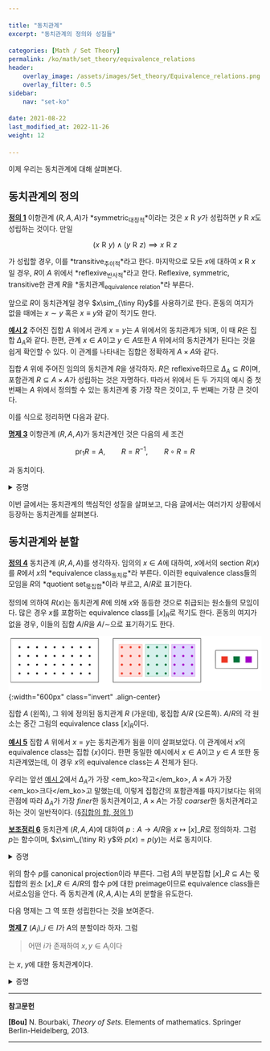 ```yaml
---

title: "동치관계"
excerpt: "동치관계의 정의와 성질들"

categories: [Math / Set Theory]
permalink: /ko/math/set_theory/equivalence_relations
header:
    overlay_image: /assets/images/Set_theory/Equivalence_relations.png
    overlay_filter: 0.5
sidebar: 
    nav: "set-ko"

date: 2021-08-22
last_modified_at: 2022-11-26
weight: 12

---
```


이제 우리는 동치관계에 대해 살펴본다. 

## 동치관계의 정의

<div class="definition" markdown="1">

<ins id="df1">**정의 1**</ins> 이항관계 $(R,A,A)$가 *symmetric<sub>대칭적</sub>*이라는 것은 $x\mathrel{R}y$가 성립하면 $y\mathrel{R}x$도 성립하는 것이다. 만일 

$$(x\mathrel{R}y)\wedge(y\mathrel{R}z)\implies  x\mathrel{R}z$$

가 성립할 경우, 이를 *transitive<sub>추이적</sub>*라고 한다. 마지막으로 모든 $x$에 대하여 $x\mathrel{R}x$일 경우, $R$이 $A$ 위에서 *reflexive<sub>반사적</sub>*라고 한다. Reflexive, symmetric, transitive한 관계 $R$을 *동치관계<sub>equivalence relation</sub>*라 부른다. 
</div>

앞으로 $R$이 동치관계일 경우 $x\sim_{\tiny R}y$를 사용하기로 한다. 혼동의 여지가 없을 때에는 $x\sim y$ 혹은 $x\equiv y$와 같이 적기도 한다.

<div class="example" markdown="1">

<ins id="ex2">**예시 2**</ins> 주어진 집합 $A$ 위에서 관계 <phrase>$x=y$</phrase>는 $A$ 위에서의 동치관계가 되며, 이 때 $R$은 집합 $\Delta_A$와 같다. 한편, 관계 <phrase>$x\in A$이고 $y\in A$</phrase>또한 $A$ 위에서의 동치관계가 된다는 것을 쉽게 확인할 수 있다. 이 관계를 나타내는 집합은 정확하게 $A\times A$와 같다.

집합 $A$ 위에 주어진 임의의 동치관계 $R$을 생각하자. $R$은 reflexive하므로 $\Delta_A\subseteq R$이며, 포함관계 $R\subseteq A\times A$가 성립하는 것은 자명하다. 따라서 위에서 든 두 가지의 예시 중 첫 번째는 $A$ 위에서 정의할 수 있는 동치관계 중 가장 작은 것이고, 두 번째는 가장 큰 것이다.

</div>

이를 식으로 정리하면 다음과 같다.

<div class="proposition" markdown="1">

<ins id="pp3">**명제 3**</ins> 이항관계 $(R,A,A)$가 동치관계인 것은 다음의 세 조건

$$\operatorname{pr}_1R=A,\qquad R=R^{-1},\qquad R\circ R=R$$

과 동치이다.

</div>
<details class="proof" markdown="1">
<summary>증명</summary>

우선 $R$이 동치관계라 가정하자.  
- 모든 $x\in A$에 대하여 $(x,x)\in R$이므로 $\operatorname{pr}\_1R=A$가 성립한다.  
- 또, $R$은 symmetric이므로 $x\sim_\tiny{R} y\iff y\sim_\tiny{R}x$가 성립하고 따라서
    
    $$(x,y)\in R\iff (y,x)\in R\iff (x,y)\in R^{-1}\tag{1}$$

    로부터 $R=R^{-1}$이 성립한다. 
- 마지막으로 $R\circ R=R$임을 보여야 한다. 우선 임의의 $(x,y)\in R$이 주어졌다 하자. $R$이 reflexive하므로 $(x,x)\in R$이고, 따라서 $(x,x)\in R$, $(x,y)\in R$로부터 $(x,y)\in R\circ R$이 성립한다는 것을 안다. 거꾸로 임의의 $(x,y)\in R\circ R$가 주어졌다 하자. 그럼 어떠한 $z\in A$가 존재하여 $(x,z)\in R$이고 $(z,y)\in R$이다. 이제 $R$의 transitivity에 의하여 $(x,y)\in R$이 성립한다. 

이제 주어진 세 조건을 만족하는 이항관계 $R$이 주어졌다 하자.

- $R=R^{-1}$이 성립하는 것으로부터, 식 (1)의 논리를 거꾸로 하여 $R$이 symmetric임을 안다.
- $x\mathrel{R}y$와 $y\mathrel{R}z$가 성립한다 가정하자. 그럼 $(x,z)\in R\circ R=R$이므로 $R$이 transitive임을 안다.
- 마지막으로 $\operatorname{pr}_1R=A$인 것으로부터 적당한 $y\in A$가 존재하여 $(x,y)\in R$임을 안다. 이제 $R$은 symmetric이므로 $y\mathrel{R}x$ 또한 성립하고, transitivity로부터 $(x\mathrel{R}y)\wedge(y\mathrel{R}x)\implies x\mathrel{R}x$가 성립한다. 즉 $R$은 reflexive하다.

</details>

이번 글에서는 동치관계의 핵심적인 성질을 살펴보고, 다음 글에서는 여러가지 상황에서 등장하는 동치관계를 살펴본다.

## 동치관계와 분할

<div class="definition" markdown="1">

<ins id="df4">**정의 4**</ins> 동치관계 $(R,A,A)$를 생각하자. 임의의 $x\in A$에 대하여, $x$에서의 section $R(x)$를 $R$에서 $x$의 *equivalence class<sub>동치류</sub>*라 부른다. 이러한 equivalence class들의 모임을 $R$의 *quotient set<sub>몫집합</sub>*이라 부르고, $A/R$로 표기한다.

</div>

정의에 의하여 $R(x)$는 동치관계 $R$에 의해 $x$와 동등한 것으로 취급되는 원소들의 모임이다. 많은 경우 $x$를 포함하는 equivalence class를 $[x]_R$로 적기도 한다. 혼동의 여지가 없을 경우, 이들의 집합 $A/R$을 $A/\mathord{\sim}$으로 표기하기도 한다.

![Quotient_set](/assets/images/Set_theory/Equivalence_relations-1.png){:width="600px" class="invert" .align-center}

<cap>집합 $A$ (왼쪽), 그 위에 정의된 동치관계 $R$ (가운데), 몫집합 $A/R$ (오른쪽). $A/R$의 각 원소는 중간 그림의 equivalence class $[x]_R$이다.</cap>

<div class="example" markdown="1">

<ins id="ex5">**예시 5**</ins> 집합 $A$ 위에서 <phrase>$x=y$</phrase>는 동치관계가 됨을 이미 살펴보았다. 이 관계에서 $x$의 equivalence class는 집합 $\{x\}$이다. 한편 동일한 예시에서 <phrase>$x\in A$이고 $y\in A$</phrase> 또한 동치관계였는데, 이 경우 $x$의 equivalence class는 $A$ 전체가 된다. 

우리는 앞선 [예시 2](#ex2)에서 $\Delta_A$가 가장 <em_ko>작고</em_ko>, $A\times A$가 가장 <em_ko>크다</em_ko>고 말했는데, 이렇게 집합간의 포함관계를 따지기보다는 위의 관점에 따라 $\Delta_A$가 가장 *finer*한 동치관계이고, $A\times A$는 가장 *coarser*한 동치관계라고 하는 것이 일반적이다. ([§집합의 합, 정의 1](/ko/math/set_theory/sum_of_sets#df1))

</div>

<div class="proposition" markdown="1">

<ins id="lem6">**보조정리 6**</ins> 동치관계 $(R,A,A)$에 대하여 $p:A\rightarrow A/R$을 $x\mapsto [x]\_R$로 정의하자. 그럼 $p$는 함수이며, $x\sim\_{\tiny R} y$와 $p(x)=p(y)$는 서로 동치이다.

</div>
<details class="proof" markdown="1">
<summary>증명</summary>

우선 위의 식으로 정의된 $p$가 실제로 함수가 된다는 것은 어렵지 않게 보일 수 있다. 여기에서는 동치관계만 보인다.

우선 $x\sim\_{\tiny R} y$이라 가정하자. 그럼 $y\in [x]\_R=R(x)$로부터 $\\{y\\}\subseteq R(x)$이고, 따라서 [§이항관계들 사이의 연산, 명제 6](/ko/math/set_theory/operation_of_binary_relations#pp6)과 [명제 3](#pp3)에 의하여

$$R(y)\subseteq R(R(x))=(R\circ R)(x)=R(x)$$

가 성립한다. $R$은 동치관계이므로 $x$와 $y$의 역할을 바꿀 수 있고 따라서 $R(x)=R(y)$가 성립한다.

반대로 만일 $[x]\_R=[y]\_R$이라면, $x\in [x]\_R=[y]\_R$로부터 $y\sim\_{\tiny R} x$를 얻고 따라서 보조정리가 성립한다.

</details>

위의 함수 $p$를 canonical projection이라 부른다. 그럼 $A$의 부분집합 $[x]\_R\subseteq A$는 몫집합의 원소 $[x]\_R\in A/R$의 함수 $p$에 대한 preimage이므로 equivalence class들은 서로소임을 안다. 즉 동치관계 $(R,A,A)$는 $A$의 분할을 유도한다.

다음 명제는 그 역 또한 성립한다는 것을 보여준다.

<div class="definition" markdown="1">

<ins id="pp7">**명제 7**</ins> $(A_i)\_{i\in I}$가 $A$의 분할이라 하자. 그럼 

> 어떤 $i$가 존재하여 $x,y\in A_i$이다

는 $x$, $y$에 대한 동치관계이다.
</div>

<details class="proof" markdown="1">
<summary>증명</summary>

위의 관계를 $R$이라 적자. 

- $R$이 $A$ 위에서 reflexive인 것은 자명하다. 
- $x$와 $y$가 같은 집합에 포함되면 $y$와 $x$도 같은 집합에 포함되므로 $x\mathrel{R}y$이면 $y\mathrel{R}x$이다. 즉 $R$은 symmetric하다. 
- 마지막으로 만일 $x\mathrel{R}y$이고 $y\mathrel{R}z$라면, $x,y\in A_i$이고 $y,z\in A_j$이다. 그런데 $y\in A_i\cap A_j$이고 $(A_i)_{i\in I}$가 분할이므로 $i=j$이다. 따라서 $x,z\in A_i$이고 명제가 성립한다.

</details>



---
**참고문헌**

**[Bou]** N. Bourbaki, <i>Theory of Sets</i>. Elements of mathematics. Springer Berlin-Heidelberg, 2013.

---

